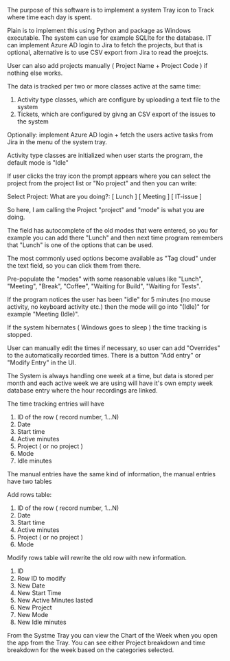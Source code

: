 The purpose of this software is to implement a system Tray icon to Track where time each day is spent.

Plain is to implement this using Python and package as Windows executable. The system can use for example SQLIte for the database. IT can implement Azure AD login to Jira to fetch the projects, but that is optional, alternative is to use CSV export from Jira to read the proejcts.

User can also add projects manually ( Project Name + Project Code ) if nothing else works.

The data is tracked per two or more classes active at the same time:

1. Activity type classes, which are configure by uploading a text file to the system
2. Tickets, which are configured by givng an CSV export of the issues to the system

Optionally: implement Azure AD login + fetch the users active tasks from Jira in the menu of the system tray.

Activity type classes are initialized when user starts the program, the default mode is "Idle"

If user clicks the tray icon the prompt appears where you can select the project from the project list
or "No project" and then you can write:

Select Project: <dropdon to select project>
What are you doing?: <text input to ask or autocomplete>
[ Lunch ] [ Meeting ] [ IT-issue ]

So here, I am calling the Project "project" and "mode" is what you are doing.

The field has autocomplete of the old modes that were entered, so you for example you can add there
"Lunch" and then next time program remembers that "Lunch" is one of the options that can be used.

The most commonly used options become available as "Tag cloud" under the text field, so you can click
them from there.

Pre-populate the "modes" with some reasonable values like "Lunch", "Meeting", "Break", "Coffee", "Waiting for Build", "Waiting for Tests".

If the program notices the user has been "idle" for 5 minutes (no mouse activity, no keyboard activity etc.) then the mode will go into "(Idle)" for example "Meeting (Idle)".

If the system hibernates ( Windows goes to sleep ) the time tracking is stopped.

User can manually edit the times if necessary, so user can add "Overrides" to the automatically recorded
times. There is a button "Add entry" or "Modify Entry" in the UI.

The System is always handling one week at a time, but data is stored per month and each active week we are using will have it's own empty week database entry where the hour recordings are linked.

The time tracking entries will have

1. ID of the row ( record number, 1...N)
2. Date
3. Start time
4. Active minutes
5. Project ( or no project )
6. Mode
7. Idle minutes

The manual entries have the same kind of information, the manual entries have two tables

Add rows table:

1. ID of the row ( record number, 1...N)
2. Date
3. Start time
4. Active minutes
5. Project ( or no project )
6. Mode

Modify rows table will rewrite the old row with new information.

1. ID
2. Row ID to modify
3. New Date
4. New Start Time
5. New Active Minutes lasted
6. New Project
7. New Mode
8. New Idle minutes

From the Systme Tray you can view the Chart of the Week when you open the app from the Tray. You can see either Project breakdown and time breakdown for the week based on the categories selected.
